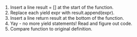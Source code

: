 1) Insert a line result = [] at the start of the function.  
2) Replace each yield expr with result.append(expr).  
3) Insert a line return result at the bottom of the function.  
4) Yay - no more yield statements! Read and figure out code.  
5) Compare function to original definition.
